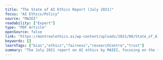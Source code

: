 ```yaml
---
title: "The State of AI Ethics Report (July 2021)"
focus: "AI Ethics/Policy"
source: "MAIEI"
readability: ["Expert"]
type: "PDF Article"
openSource: false
link: "https://montrealethics.ai/wp-content/uploads/2021/08/State_of_AI_Ethics_Report_Volume_5_July_2021_FINAL.pdf"
keywords: []
learnTags: ["bias","ethics","fairness","researchCentre","trust"]
summary: "The July 2021 report on AI ethics by MAIEI, focusing on the themes of creativity, environment and geopolitics.  "
---
```

